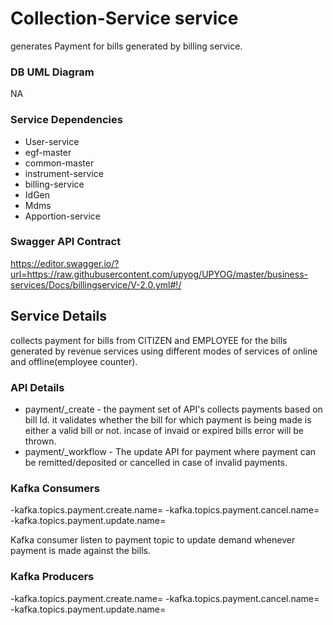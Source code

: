 # Collection-Service service

 generates Payment for bills generated by billing service.

### DB UML Diagram

NA

### Service Dependencies

 - User-service
 - egf-master
 - common-master
 - instrument-service
 - billing-service
 - IdGen
 - Mdms
 - Apportion-service

### Swagger API Contract

  https://editor.swagger.io/?url=https://raw.githubusercontent.com/upyog/UPYOG/master/business-services/Docs/billingservice/V-2.0.yml#!/

## Service Details

collects payment for bills from CITIZEN and EMPLOYEE for the bills generated by revenue services using different modes of services of online and offline(employee counter).

### API Details

  - payment/_create - the payment set of API's collects payments based on bill Id. it validates whether the bill for which payment is being made is either a valid bill or not. incase of invaid or expired bills error will be thrown.
  - payment/_workflow - The update API for payment where payment can be remitted/deposited or cancelled in case of invalid payments.
  
### Kafka Consumers

-kafka.topics.payment.create.name=
-kafka.topics.payment.cancel.name=
-kafka.topics.payment.update.name=

Kafka consumer listen to payment topic to update demand whenever payment is made against the bills.

### Kafka Producers

-kafka.topics.payment.create.name=
-kafka.topics.payment.cancel.name=
-kafka.topics.payment.update.name=

